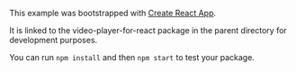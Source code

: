 This example was bootstrapped with [Create React App](https://github.com/facebook/create-react-app).

It is linked to the video-player-for-react package in the parent directory for development purposes.

You can run `npm install` and then `npm start` to test your package.
